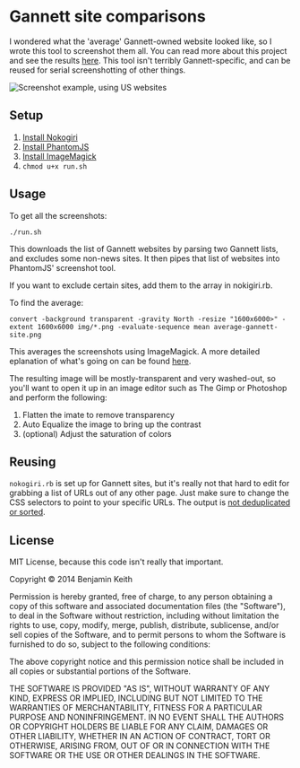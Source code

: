 # Gannett site comparisons

I wondered what the 'average' Gannett-owned website looked like, so I wrote this tool to screenshot them all. You can read more about this project and see the results [here](http://localhost/dropplets-benlk/2014-10-19-what-the-average-gannett-site-looks-like). This tool isn't terribly Gannett-specific, and can be reused for serial screenshotting of other things.

![Screenshot example, using US websites](https://farm6.staticflickr.com/5613/15554519706_fbcdc6ee9a_n.jpg)

## Setup

1. [Install Nokogiri](http://www.nokogiri.org/tutorials/installing_nokogiri.html)
2. [Install PhantomJS](http://phantomjs.org/download.html)
3. [Install ImageMagick](http://imagemagick.org/script/binary-releases.php)
4. `chmod u+x run.sh`

## Usage

To get all the screenshots:

```
./run.sh
```

This downloads the list of Gannett websites by parsing two Gannett lists, and excludes some non-news sites. It then pipes that list of websites into PhantomJS' screenshot tool. 

If you want to exclude certain sites, add them to the array in nokigiri.rb.

To find the average:

```
convert -background transparent -gravity North -resize "1600x6000>" -extent 1600x6000 img/*.png -evaluate-sequence mean average-gannett-site.png
```

This averages the screenshots using ImageMagick. A more detailed eplanation of what's going on can be found [here](http://blog.patdavid.net/2012/08/imagemagick-average-blending-files.html). 

The resulting image will be mostly-transparent and very washed-out, so you'll want to open it up in an image editor such as The Gimp or Photoshop and perform the following:

1. Flatten the imate to remove transparency
2. Auto Equalize the image to bring up the contrast
3. (optional) Adjust the saturation of colors

## Reusing

`nokogiri.rb` is set up for Gannett sites, but it's really not that hard to edit for grabbing a list of URLs out of any other page. Just make sure to change the CSS selectors to point to your specific URLs. The output is [not deduplicated or sorted](http://benlk.com/static/uploads/site-list.txt).

## License

MIT License, because this code isn't really that important. 

Copyright &copy; 2014 Benjamin Keith

Permission is hereby granted, free of charge, to any person obtaining a copy of this software and associated documentation files (the "Software"), to deal in the Software without restriction, including without limitation the rights to use, copy, modify, merge, publish, distribute, sublicense, and/or sell copies of the Software, and to permit persons to whom the Software is furnished to do so, subject to the following conditions:

The above copyright notice and this permission notice shall be included in all copies or substantial portions of the Software.

THE SOFTWARE IS PROVIDED "AS IS", WITHOUT WARRANTY OF ANY KIND, EXPRESS OR IMPLIED, INCLUDING BUT NOT LIMITED TO THE WARRANTIES OF MERCHANTABILITY, FITNESS FOR A PARTICULAR PURPOSE AND NONINFRINGEMENT. IN NO EVENT SHALL THE AUTHORS OR COPYRIGHT HOLDERS BE LIABLE FOR ANY CLAIM, DAMAGES OR OTHER LIABILITY, WHETHER IN AN ACTION OF CONTRACT, TORT OR OTHERWISE, ARISING FROM, OUT OF OR IN CONNECTION WITH THE SOFTWARE OR THE USE OR OTHER DEALINGS IN THE SOFTWARE.

